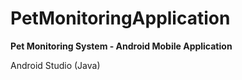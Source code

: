 # PetMonitoringApplication

**Pet Monitoring System - Android Mobile Application**

Android Studio (Java)

